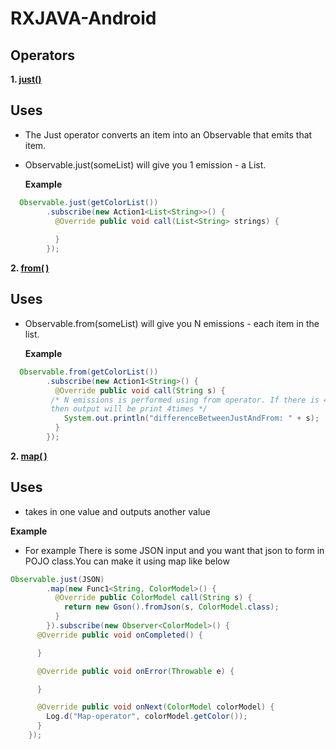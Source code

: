 # RXJAVA-Android

## Operators

**1. [just()](http://reactivex.io/documentation/operators/just.html)** <br>
  ## Uses <br>
 * The Just operator converts an item into an Observable that emits that item.
 * Observable.just(someList) will give you 1 emission - a List.

   **Example**
```java
  Observable.just(getColorList())
        .subscribe(new Action1<List<String>>() {
          @Override public void call(List<String> strings) { 
             
          } 
        });
```
 **2. [from( )](http://reactivex.io/documentation/operators/from.html)** <br>
   ## Uses <br>
 * Observable.from(someList) will give you N emissions - each item in the list.
 

   **Example**<br>
   
```java
  Observable.from(getColorList())
        .subscribe(new Action1<String>() {
          @Override public void call(String s) {
         /* N emissions is performed using from operator. If there is 4 items in getColorList() 
         then output will be print 4times */
            System.out.println("differenceBetweenJustAndFrom: " + s);
          }
        });
```
  
   **2. [map( )](http://reactivex.io/documentation/operators/map.html)** <br>
   ## Uses <br>
   * takes in one value and outputs another value
 

   **Example**<br>
   - For example There is some JSON input and you want that json to form in POJO class.You can make it using map like below
   
```java
Observable.just(JSON)
        .map(new Func1<String, ColorModel>() {
          @Override public ColorModel call(String s) {
            return new Gson().fromJson(s, ColorModel.class);
          }
        }).subscribe(new Observer<ColorModel>() {
      @Override public void onCompleted() {

      }

      @Override public void onError(Throwable e) {

      }

      @Override public void onNext(ColorModel colorModel) {
        Log.d("Map-operator", colorModel.getColor());
      }
    });
```
